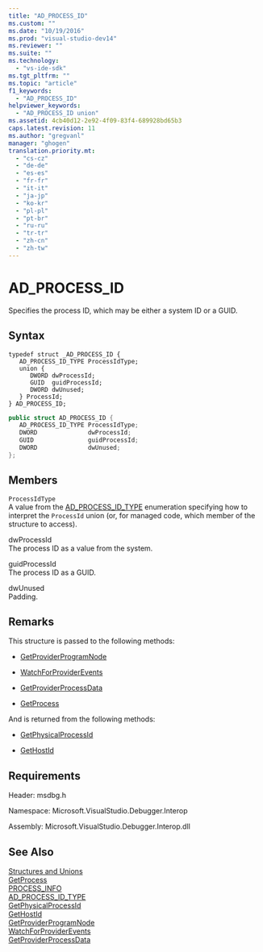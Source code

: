 ```yaml
---
title: "AD_PROCESS_ID"
ms.custom: ""
ms.date: "10/19/2016"
ms.prod: "visual-studio-dev14"
ms.reviewer: ""
ms.suite: ""
ms.technology: 
  - "vs-ide-sdk"
ms.tgt_pltfrm: ""
ms.topic: "article"
f1_keywords: 
  - "AD_PROCESS_ID"
helpviewer_keywords: 
  - "AD_PROCESS_ID union"
ms.assetid: 4cb40d12-2e92-4f09-83f4-689928bd65b3
caps.latest.revision: 11
ms.author: "gregvanl"
manager: "ghogen"
translation.priority.mt: 
  - "cs-cz"
  - "de-de"
  - "es-es"
  - "fr-fr"
  - "it-it"
  - "ja-jp"
  - "ko-kr"
  - "pl-pl"
  - "pt-br"
  - "ru-ru"
  - "tr-tr"
  - "zh-cn"
  - "zh-tw"
---
```

# AD_PROCESS_ID
Specifies the process ID, which may be either a system ID or a GUID.  
  
## Syntax  
  
```cpp#  
typedef struct _AD_PROCESS_ID {  
   AD_PROCESS_ID_TYPE ProcessIdType;  
   union {  
      DWORD dwProcessId;   
      GUID  guidProcessId;   
      DWORD dwUnused;   
   } ProcessId;  
} AD_PROCESS_ID;  
```  
  
```c#  
public struct AD_PROCESS_ID {  
   AD_PROCESS_ID_TYPE ProcessIdType;  
   DWORD              dwProcessId;   
   GUID               guidProcessId;   
   DWORD              dwUnused;   
};  
```  
  
## Members  
 `ProcessIdType`  
 A value from the [AD_PROCESS_ID_TYPE](../../../extensibility/debugger/reference/ad_process_id_type.md) enumeration specifying how to interpret the `ProcessId` union (or, for managed code, which member of the structure to access).  
  
 dwProcessId  
 The process ID as a value from the system.  
  
 guidProcessId  
 The process ID as a GUID.  
  
 dwUnused  
 Padding.  
  
## Remarks  
 This structure is passed to the following methods:  
  
-   [GetProviderProgramNode](../../../extensibility/debugger/reference/idebugprogramprovider2--getproviderprogramnode.md)  
  
-   [WatchForProviderEvents](../../../extensibility/debugger/reference/idebugprogramprovider2--watchforproviderevents.md)  
  
-   [GetProviderProcessData](../../../extensibility/debugger/reference/idebugprogramprovider2--getproviderprocessdata.md)  
  
-   [GetProcess](../../../extensibility/debugger/reference/idebugport2--getprocess.md)  
  
 And is returned from the following methods:  
  
-   [GetPhysicalProcessId](../../../extensibility/debugger/reference/idebugprocess2--getphysicalprocessid.md)  
  
-   [GetHostId](../../../extensibility/debugger/reference/idebugprogramhost2--gethostid.md)  
  
## Requirements  
 Header: msdbg.h  
  
 Namespace: Microsoft.VisualStudio.Debugger.Interop  
  
 Assembly: Microsoft.VisualStudio.Debugger.Interop.dll  
  
## See Also  
 [Structures and Unions](../../../extensibility/debugger/reference/structures-and-unions.md)   
 [GetProcess](../../../extensibility/debugger/reference/idebugport2--getprocess.md)   
 [PROCESS_INFO](../../../extensibility/debugger/reference/process_info.md)   
 [AD_PROCESS_ID_TYPE](../../../extensibility/debugger/reference/ad_process_id_type.md)   
 [GetPhysicalProcessId](../../../extensibility/debugger/reference/idebugprocess2--getphysicalprocessid.md)   
 [GetHostId](../../../extensibility/debugger/reference/idebugprogramhost2--gethostid.md)   
 [GetProviderProgramNode](../../../extensibility/debugger/reference/idebugprogramprovider2--getproviderprogramnode.md)   
 [WatchForProviderEvents](../../../extensibility/debugger/reference/idebugprogramprovider2--watchforproviderevents.md)   
 [GetProviderProcessData](../../../extensibility/debugger/reference/idebugprogramprovider2--getproviderprocessdata.md)